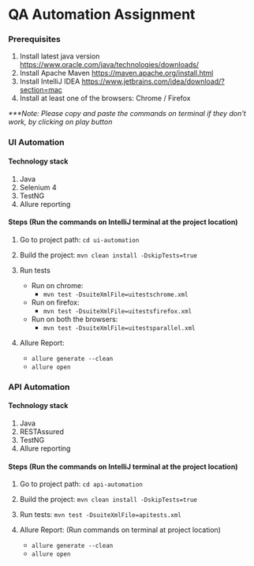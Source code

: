 # QA Automation Assignment

### Prerequisites
1. Install latest java version
   https://www.oracle.com/java/technologies/downloads/
2. Install Apache Maven
   https://maven.apache.org/install.html
3. Install IntelliJ IDEA
   https://www.jetbrains.com/idea/download/?section=mac
4. Install at least one of the browsers: Chrome / Firefox

_***Note: Please copy and paste the commands on terminal if they don't work, by clicking on play button_
### UI Automation

#### Technology stack
1. Java
2. Selenium 4
3. TestNG
4. Allure reporting

#### Steps (Run the commands on IntelliJ terminal at the project location)
1. Go to project path: `cd ui-automation`

2.  Build the project: `mvn clean install -DskipTests=true`

3. Run tests
   * Run on chrome: 
     * `mvn test -DsuiteXmlFile=uitestschrome.xml`
   * Run on firefox: 
     * `mvn test -DsuiteXmlFile=uitestsfirefox.xml`
   * Run on both the browsers: 
     * `mvn test -DsuiteXmlFile=uitestsparallel.xml`

4. Allure Report:
   * `allure generate --clean`
   * `allure open`

### API Automation 

#### Technology stack
1. Java
2. RESTAssured
3. TestNG
4. Allure reporting

#### Steps (Run the commands on IntelliJ terminal at the project location)
1.  Go to project path: `cd api-automation`

2. Build the project: `mvn clean install -DskipTests=true`

3. Run tests: `mvn test -DsuiteXmlFile=apitests.xml`

4. Allure Report: (Run commands on terminal at project location)
    * `allure generate --clean`
    * `allure open`